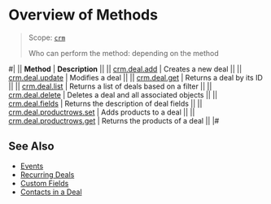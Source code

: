 # Overview of Methods

> Scope: [`crm`](../../scopes/permissions.md)
> 
> Who can perform the method: depending on the method

#|
|| **Method** | **Description** ||
|| [crm.deal.add](./crm-deal-add.md) | Creates a new deal ||
|| [crm.deal.update](./crm-deal-update.md) | Modifies a deal ||
|| [crm.deal.get](./crm-deal-get.md) | Returns a deal by its ID ||
|| [crm.deal.list](./crm-deal-list.md) | Returns a list of deals based on a filter ||
|| [crm.deal.delete](./crm-deal-delete.md) | Deletes a deal and all associated objects ||
|| [crm.deal.fields](./crm-deal-fields.md) | Returns the description of deal fields ||
|| [crm.deal.productrows.set](./crm-deal-productrows-set.md) | Adds products to a deal ||
|| [crm.deal.productrows.get](./crm-deal-get.md) | Returns the products of a deal ||
|#

## See Also

- [Events](./events/index.md)
- [Recurring Deals](./recurring-deals/index.md)
- [Custom Fields](./user-defined-fields/index.md)
- [Contacts in a Deal](./contacts/index.md)